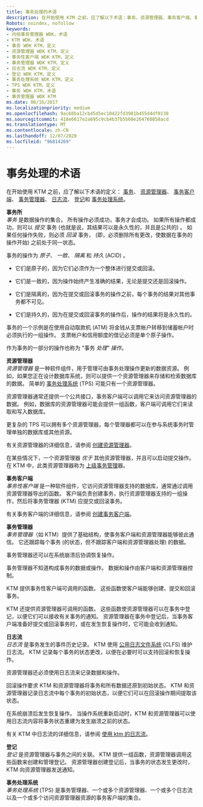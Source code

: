 ```yaml
---
title: 事务处理的术语
description: 在开始使用 KTM 之前，应了解以下术语：事务、资源管理器、事务客户端、事务管理器、日志流、登记和事务处理系统的定义。
Robots: noindex, nofollow
keywords:
- 内核事务管理器 WDK，术语
- KTM WDK，术语
- 事务 WDK KTM，定义
- 资源管理器 WDK KTM，定义
- 事务性客户端 WDK KTM，定义
- 事务管理器 WDK KTM，定义
- 日志流 WDK KTM，定义
- 登记 WDK KTM，定义
- 事务处理系统 WDK KTM，定义
- TPS WDK KTM，定义
- 事务 WDK KTM，术语
- 事务管理器 WDK KTM
ms.date: 06/16/2017
ms.localizationpriority: medium
ms.openlocfilehash: 9ac68ba12cb45d5ec10422fd3981b455d4df0138
ms.sourcegitcommit: 418e6617e2a695c9cb4b37b5b60e264760858acd
ms.translationtype: MT
ms.contentlocale: zh-CN
ms.lasthandoff: 12/07/2020
ms.locfileid: "96814269"
---
```

# <a name="transaction-processing-terms"></a>事务处理的术语


在开始使用 KTM 之前，应了解以下术语的定义： [事务](#ktm-term-transaction)、 [资源管理器](#ktm-term-resource-manager)、 [事务客户端](#ktm-term-transactional-client)、 [事务管理器](#ktm-term-transaction-manager)、 [日志流](#ktm-term-log-stream)、 [登记](#ktm-term-enlistment)和 [事务处理系统](#ktm-term-transaction-processing-system)。

<a href="" id="ktm-term-transaction"></a>**事务所**  
*事务* 是数据操作的集合。 所有操作必须成功，事务才会成功。 如果所有操作都成功，则可以 *提交* 事务 (也就是说，其结果可以是永久性的，并且是公共的) 。 如果任何操作失败，则必须 *回滚* 事务， (即，必须删除所有更改，使数据在事务的操作开始) 之前处于同一状态。

事务的操作为 *原子*、 *一致*、 *隔离* 和 *持久* (ACID) 。

-   它们是原子的，因为它们必须作为一个整体进行提交或回滚。

-   它们是一致的，因为操作始终产生准确的结果，无论是提交还是回滚操作。

-   它们是隔离的，因为在提交或回滚事务的操作之前，每个事务的结果对其他事务都不可见。

-   它们是持久的，因为在提交或回滚事务的操作后，操作的结果将是永久性的。

事务的一个示例是在使用自动取款机 (ATM) 将金钱从支票帐户转移到储蓄帐户时必须执行的一组操作。 支票帐户和信用额度的借记必须是单个原子操作。

作为事务的一部分的操作也称为 "事务 *处理" 操作*。

<a href="" id="ktm-term-resource-manager"></a>**资源管理器**  
*资源管理器* 是一种软件组件，用于管理可由事务处理操作更新的数据资源。 例如，如果您正在设计数据库系统，则可以提供一个资源管理器来存储和检索数据库的数据。 简单的 [事务处理系统](#ktm-term-transaction-processing-system) (TPS) 可能只有一个资源管理器。

资源管理器通常还提供一个公共接口，事务客户端可以调用它来访问资源管理器的数据。 例如，数据库的资源管理器可能会提供一组函数，客户端可调用它们来读取和写入数据库。

更复杂的 TPS 可以拥有多个资源管理器，每个管理器都可以在参与系统事务时管理单独的数据库或其他资源。

有关资源管理器的详细信息，请参阅 [创建资源管理器](creating-a-resource-manager.md)。

在某些情况下，一个资源管理器 *优于* 其他资源管理器，并且可以启动提交操作。 在 KTM 中，此类资源管理器称为 [上级事务管理](creating-a-superior-transaction-manager.md)器。

<a href="" id="ktm-term-transactional-client"></a>**事务客户端**  
*事务性客户端* 是一种软件组件，它访问资源管理器支持的数据库，通常通过调用资源管理器导出的函数。 客户端负责创建事务，执行资源管理器支持的一组操作，然后将事务管理器 (KTM) 应提交或回滚事务。

有关事务客户端的详细信息，请参阅 [创建事务客户端](creating-a-transactional-client.md)。

<a href="" id="ktm-term-transaction-manager"></a>**事务管理器**  
*事务管理器*（如 KTM）提供了基础结构，使事务客户端和资源管理器能够彼此通信。 它还跟踪每个事务 (的状态，但不跟踪客户端和资源管理器处理) 的数据。

事务管理器还可以在系统崩溃后协调恢复操作。

事务管理器不知道构成事务的数据或操作。 数据和操作由客户端和资源管理器控制。

KTM 提供事务性客户端可调用的函数。 这些函数使客户端能够创建、提交和回滚事务。

KTM 还提供资源管理器可调用的函数。 这些函数使资源管理器可以在事务中登记，以便它们可以接收有关事务的通知。 资源管理器在事务中登记后，当事务客户端准备好提交或回滚事务时，或在发生恢复操作时，它可能会收到通知。

<a href="" id="ktm-term-log-stream"></a>**日志流**  
*日志流* 是事务发生的事件历史记录。 KTM 使用 [公用日志文件系统](introduction-to-the-common-log-file-system.md) (CLFS) 维护日志流。 KTM 记录每个事务的状态更改，以便在必要时可以支持回滚和恢复操作。

资源管理器还必须使用日志流来记录数据和操作。

回滚操作要求 KTM 和资源管理器将事务和所有数据还原到初始状态。 KTM 和资源管理器记录日志流中每个事务的初始状态，以便它们可以在回滚操作期间提取该状态。

在系统崩溃后发生恢复操作。 当操作系统重新启动时，KTM 和资源管理器可以使用日志流内容将事务状态重建为发生崩溃之前的状态。

有关 KTM 中日志流的详细信息，请参阅 [使用 ktm 的日志流](using-log-streams-with-ktm.md)。

<a href="" id="ktm-term-enlistment"></a>**登记**  
*登记* 是资源管理器与事务之间的关联。 KTM 提供一组函数，资源管理器调用这些函数来创建和管理登记。 资源管理器创建登记后，当事务的状态发生更改时，KTM 向资源管理器发送通知。

<a href="" id="ktm-term-transaction-processing-system"></a>**事务处理系统**  
*事务处理系统* (TPS) 是事务管理器、一个或多个资源管理器、一个或多个日志流以及一个或多个访问资源管理器资源的事务客户端的集合。

 

 




